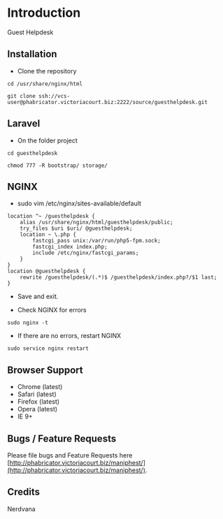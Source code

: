 Introduction
============

Guest Helpdesk

Installation
------------

- Clone the repository

```
cd /usr/share/nginx/html

git clone ssh://vcs-user@phabricator.victoriacourt.biz:2222/source/guesthelpdesk.git
```

Laravel
------------
- On the folder project
```
cd guesthelpdesk

chmod 777 -R bootstrap/ storage/
```

NGINX
------------
- sudo vim /etc/nginx/sites-available/default

```
location ^~ /guesthelpdesk {
    alias /usr/share/nginx/html/guesthelpdesk/public;
    try_files $uri $uri/ @guesthelpdesk;
    location ~ \.php {
        fastcgi_pass unix:/var/run/php5-fpm.sock;
        fastcgi_index index.php;
        include /etc/nginx/fastcgi_params;
    }
}
location @guesthelpdesk {
    rewrite /guesthelpdesk/(.*)$ /guesthelpdesk/index.php?/$1 last;
}
```

- Save and exit.

- Check NGINX for errors

```
sudo nginx -t
```

- If there are no errors, restart NGINX

```
sudo service nginx restart
```

Browser Support
---------------
- Chrome (latest)
- Safari (latest)
- Firefox (latest)
- Opera (latest)
- IE 9+

Bugs / Feature Requests
-------
Please file bugs and Feature Requests here [http://phabricator.victoriacourt.biz/maniphest/](http://phabricator.victoriacourt.biz/maniphest/).

Credits
-------------
Nerdvana
